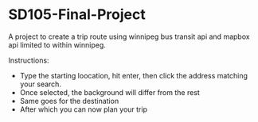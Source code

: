 # SD105-Final-Project
 A project to create a trip route using winnipeg bus transit api and mapbox api limited to within winnipeg.

Instructions:
- Type the starting loocation, hit enter, then click the address matching your search.
- Once selected, the background will differ from the rest
- Same goes for the destination
- After which you can now plan your trip

